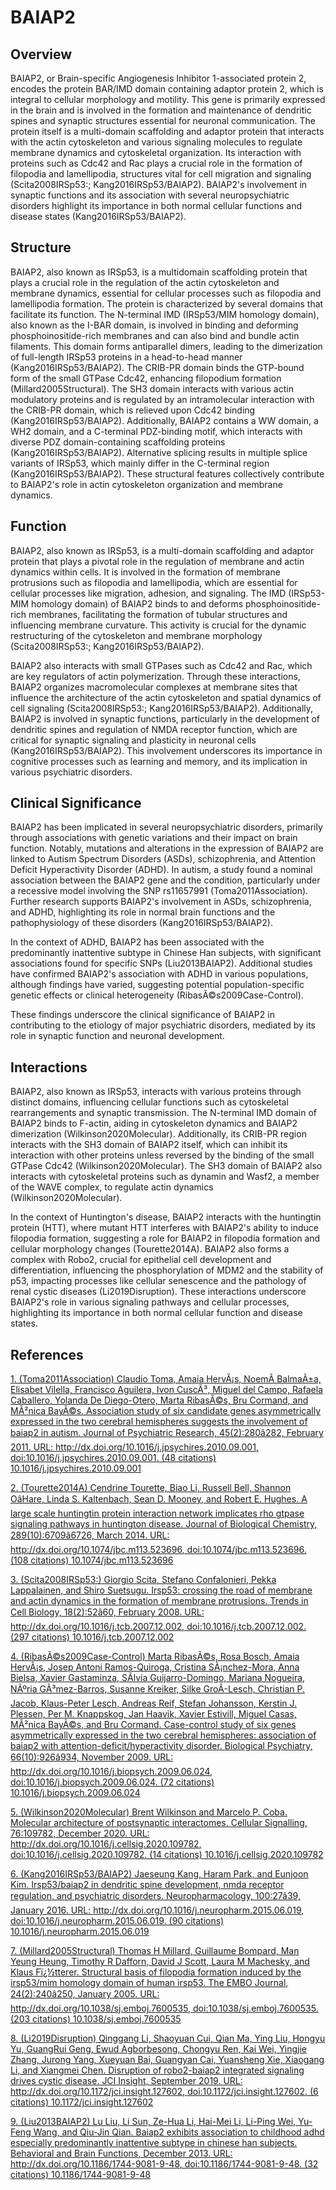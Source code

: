 # BAIAP2

## Overview
BAIAP2, or Brain-specific Angiogenesis Inhibitor 1-associated protein 2, encodes the protein BAR/IMD domain containing adaptor protein 2, which is integral to cellular morphology and motility. This gene is primarily expressed in the brain and is involved in the formation and maintenance of dendritic spines and synaptic structures essential for neuronal communication. The protein itself is a multi-domain scaffolding and adaptor protein that interacts with the actin cytoskeleton and various signaling molecules to regulate membrane dynamics and cytoskeletal organization. Its interaction with proteins such as Cdc42 and Rac plays a crucial role in the formation of filopodia and lamellipodia, structures vital for cell migration and signaling (Scita2008IRSp53:; Kang2016IRSp53/BAIAP2). BAIAP2's involvement in synaptic functions and its association with several neuropsychiatric disorders highlight its importance in both normal cellular functions and disease states (Kang2016IRSp53/BAIAP2).

## Structure
BAIAP2, also known as IRSp53, is a multidomain scaffolding protein that plays a crucial role in the regulation of the actin cytoskeleton and membrane dynamics, essential for cellular processes such as filopodia and lamellipodia formation. The protein is characterized by several domains that facilitate its function. The N-terminal IMD (IRSp53/MIM homology domain), also known as the I-BAR domain, is involved in binding and deforming phosphoinositide-rich membranes and can also bind and bundle actin filaments. This domain forms antiparallel dimers, leading to the dimerization of full-length IRSp53 proteins in a head-to-head manner (Kang2016IRSp53/BAIAP2). The CRIB-PR domain binds the GTP-bound form of the small GTPase Cdc42, enhancing filopodium formation (Millard2005Structural). The SH3 domain interacts with various actin modulatory proteins and is regulated by an intramolecular interaction with the CRIB-PR domain, which is relieved upon Cdc42 binding (Kang2016IRSp53/BAIAP2). Additionally, BAIAP2 contains a WW domain, a WH2 domain, and a C-terminal PDZ-binding motif, which interacts with diverse PDZ domain-containing scaffolding proteins (Kang2016IRSp53/BAIAP2). Alternative splicing results in multiple splice variants of IRSp53, which mainly differ in the C-terminal region (Kang2016IRSp53/BAIAP2). These structural features collectively contribute to BAIAP2's role in actin cytoskeleton organization and membrane dynamics.

## Function
BAIAP2, also known as IRSp53, is a multi-domain scaffolding and adaptor protein that plays a pivotal role in the regulation of membrane and actin dynamics within cells. It is involved in the formation of membrane protrusions such as filopodia and lamellipodia, which are essential for cellular processes like migration, adhesion, and signaling. The IMD (IRSp53-MIM homology domain) of BAIAP2 binds to and deforms phosphoinositide-rich membranes, facilitating the formation of tubular structures and influencing membrane curvature. This activity is crucial for the dynamic restructuring of the cytoskeleton and membrane morphology (Scita2008IRSp53:; Kang2016IRSp53/BAIAP2).

BAIAP2 also interacts with small GTPases such as Cdc42 and Rac, which are key regulators of actin polymerization. Through these interactions, BAIAP2 organizes macromolecular complexes at membrane sites that influence the architecture of the actin cytoskeleton and spatial dynamics of cell signaling (Scita2008IRSp53:; Kang2016IRSp53/BAIAP2). Additionally, BAIAP2 is involved in synaptic functions, particularly in the development of dendritic spines and regulation of NMDA receptor function, which are critical for synaptic signaling and plasticity in neuronal cells (Kang2016IRSp53/BAIAP2). This involvement underscores its importance in cognitive processes such as learning and memory, and its implication in various psychiatric disorders.

## Clinical Significance
BAIAP2 has been implicated in several neuropsychiatric disorders, primarily through associations with genetic variations and their impact on brain function. Notably, mutations and alterations in the expression of BAIAP2 are linked to Autism Spectrum Disorders (ASDs), schizophrenia, and Attention Deficit Hyperactivity Disorder (ADHD). In autism, a study found a nominal association between the BAIAP2 gene and the condition, particularly under a recessive model involving the SNP rs11657991 (Toma2011Association). Further research supports BAIAP2's involvement in ASDs, schizophrenia, and ADHD, highlighting its role in normal brain functions and the pathophysiology of these disorders (Kang2016IRSp53/BAIAP2).

In the context of ADHD, BAIAP2 has been associated with the predominantly inattentive subtype in Chinese Han subjects, with significant associations found for specific SNPs (Liu2013BAIAP2). Additional studies have confirmed BAIAP2's association with ADHD in various populations, although findings have varied, suggesting potential population-specific genetic effects or clinical heterogeneity (RibasÃ©s2009Case-Control).

These findings underscore the clinical significance of BAIAP2 in contributing to the etiology of major psychiatric disorders, mediated by its role in synaptic function and neuronal development.

## Interactions
BAIAP2, also known as IRSp53, interacts with various proteins through distinct domains, influencing cellular functions such as cytoskeletal rearrangements and synaptic transmission. The N-terminal IMD domain of BAIAP2 binds to F-actin, aiding in cytoskeleton dynamics and BAIAP2 dimerization (Wilkinson2020Molecular). Additionally, its CRIB-PR region interacts with the SH3 domain of BAIAP2 itself, which can inhibit its interaction with other proteins unless reversed by the binding of the small GTPase Cdc42 (Wilkinson2020Molecular). The SH3 domain of BAIAP2 also interacts with cytoskeletal proteins such as dynamin and Wasf2, a member of the WAVE complex, to regulate actin dynamics (Wilkinson2020Molecular).

In the context of Huntington's disease, BAIAP2 interacts with the huntingtin protein (HTT), where mutant HTT interferes with BAIAP2's ability to induce filopodia formation, suggesting a role for BAIAP2 in filopodia formation and cellular morphology changes (Tourette2014A). BAIAP2 also forms a complex with Robo2, crucial for epithelial cell development and differentiation, influencing the phosphorylation of MDM2 and the stability of p53, impacting processes like cellular senescence and the pathology of renal cystic diseases (Li2019Disruption). These interactions underscore BAIAP2's role in various signaling pathways and cellular processes, highlighting its importance in both normal cellular function and disease states.


## References


[1. (Toma2011Association) Claudio Toma, Amaia HervÃ¡s, NoemÃ­ BalmaÃ±a, Elisabet Vilella, Francisco Aguilera, Ivon CuscÃ³, Miguel del Campo, Rafaela Caballero, Yolanda De Diego-Otero, Marta RibasÃ©s, Bru Cormand, and MÃ²nica BayÃ©s. Association study of six candidate genes asymmetrically expressed in the two cerebral hemispheres suggests the involvement of baiap2 in autism. Journal of Psychiatric Research, 45(2):280â282, February 2011. URL: http://dx.doi.org/10.1016/j.jpsychires.2010.09.001, doi:10.1016/j.jpsychires.2010.09.001. (48 citations) 10.1016/j.jpsychires.2010.09.001](https://doi.org/10.1016/j.jpsychires.2010.09.001)

[2. (Tourette2014A) Cendrine Tourette, Biao Li, Russell Bell, Shannon OâHare, Linda S. Kaltenbach, Sean D. Mooney, and Robert E. Hughes. A large scale huntingtin protein interaction network implicates rho gtpase signaling pathways in huntington disease. Journal of Biological Chemistry, 289(10):6709â6726, March 2014. URL: http://dx.doi.org/10.1074/jbc.m113.523696, doi:10.1074/jbc.m113.523696. (108 citations) 10.1074/jbc.m113.523696](https://doi.org/10.1074/jbc.m113.523696)

[3. (Scita2008IRSp53:) Giorgio Scita, Stefano Confalonieri, Pekka Lappalainen, and Shiro Suetsugu. Irsp53: crossing the road of membrane and actin dynamics in the formation of membrane protrusions. Trends in Cell Biology, 18(2):52â60, February 2008. URL: http://dx.doi.org/10.1016/j.tcb.2007.12.002, doi:10.1016/j.tcb.2007.12.002. (297 citations) 10.1016/j.tcb.2007.12.002](https://doi.org/10.1016/j.tcb.2007.12.002)

[4. (RibasÃ©s2009Case-Control) Marta RibasÃ©s, Rosa Bosch, Amaia HervÃ¡s, Josep Antoni Ramos-Quiroga, Cristina SÃ¡nchez-Mora, Anna Bielsa, Xavier Gastaminza, SÃ­lvia Guijarro-Domingo, Mariana Nogueira, NÃºria GÃ³mez-Barros, Susanne Kreiker, Silke GroÃ-Lesch, Christian P. Jacob, Klaus-Peter Lesch, Andreas Reif, Stefan Johansson, Kerstin J. Plessen, Per M. Knappskog, Jan Haavik, Xavier Estivill, Miguel Casas, MÃ²nica BayÃ©s, and Bru Cormand. Case-control study of six genes asymmetrically expressed in the two cerebral hemispheres: association of baiap2 with attention-deficit/hyperactivity disorder. Biological Psychiatry, 66(10):926â934, November 2009. URL: http://dx.doi.org/10.1016/j.biopsych.2009.06.024, doi:10.1016/j.biopsych.2009.06.024. (72 citations) 10.1016/j.biopsych.2009.06.024](https://doi.org/10.1016/j.biopsych.2009.06.024)

[5. (Wilkinson2020Molecular) Brent Wilkinson and Marcelo P. Coba. Molecular architecture of postsynaptic interactomes. Cellular Signalling, 76:109782, December 2020. URL: http://dx.doi.org/10.1016/j.cellsig.2020.109782, doi:10.1016/j.cellsig.2020.109782. (14 citations) 10.1016/j.cellsig.2020.109782](https://doi.org/10.1016/j.cellsig.2020.109782)

[6. (Kang2016IRSp53/BAIAP2) Jaeseung Kang, Haram Park, and Eunjoon Kim. Irsp53/baiap2 in dendritic spine development, nmda receptor regulation, and psychiatric disorders. Neuropharmacology, 100:27â39, January 2016. URL: http://dx.doi.org/10.1016/j.neuropharm.2015.06.019, doi:10.1016/j.neuropharm.2015.06.019. (90 citations) 10.1016/j.neuropharm.2015.06.019](https://doi.org/10.1016/j.neuropharm.2015.06.019)

[7. (Millard2005Structural) Thomas H Millard, Guillaume Bompard, Man Yeung Heung, Timothy R Dafforn, David J Scott, Laura M Machesky, and Klaus Fï¿½tterer. Structural basis of filopodia formation induced by the irsp53/mim homology domain of human irsp53. The EMBO Journal, 24(2):240â250, January 2005. URL: http://dx.doi.org/10.1038/sj.emboj.7600535, doi:10.1038/sj.emboj.7600535. (203 citations) 10.1038/sj.emboj.7600535](https://doi.org/10.1038/sj.emboj.7600535)

[8. (Li2019Disruption) Qinggang Li, Shaoyuan Cui, Qian Ma, Ying Liu, Hongyu Yu, GuangRui Geng, Ewud Agborbesong, Chongyu Ren, Kai Wei, Yingjie Zhang, Jurong Yang, Xueyuan Bai, Guangyan Cai, Yuansheng Xie, Xiaogang Li, and Xiangmei Chen. Disruption of robo2-baiap2 integrated signaling drives cystic disease. JCI Insight, September 2019. URL: http://dx.doi.org/10.1172/jci.insight.127602, doi:10.1172/jci.insight.127602. (6 citations) 10.1172/jci.insight.127602](https://doi.org/10.1172/jci.insight.127602)

[9. (Liu2013BAIAP2) Lu Liu, Li Sun, Ze-Hua Li, Hai-Mei Li, Li-Ping Wei, Yu-Feng Wang, and Qiu-Jin Qian. Baiap2 exhibits association to childhood adhd especially predominantly inattentive subtype in chinese han subjects. Behavioral and Brain Functions, December 2013. URL: http://dx.doi.org/10.1186/1744-9081-9-48, doi:10.1186/1744-9081-9-48. (32 citations) 10.1186/1744-9081-9-48](https://doi.org/10.1186/1744-9081-9-48)